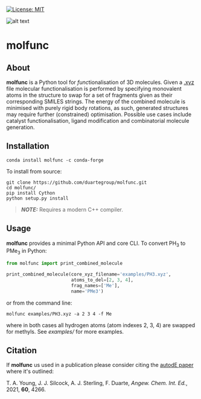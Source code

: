  [![License: MIT](https://img.shields.io/badge/License-MIT-blue.svg)](https://opensource.org/licenses/MIT)

![alt text](molfunc/common/example.png)

# molfunc

## About
**molfunc** is a Python tool for *func*tionalisation of 3D molecules. Given a
[.xyz](https://en.wikipedia.org/wiki/XYZ_file_format) file molecular functionalisation is performed
by specifying monovalent atoms in the structure to swap for a set of fragments given as their
corresponding SMILES strings. The energy of the combined molecule is minimised with purely rigid body rotations,
as such, generated structures may require further (constrained) optimisation. Possible 
use cases include catalyst functionalisation, ligand modification and combinatorial molecule generation.

## Installation

```
conda install molfunc -c conda-forge
```

To install from source:
```
git clone https://github.com/duartegroup/molfunc.git
cd molfunc/
pip install Cython
python setup.py install
```

> **_NOTE:_**  Requires a modern C++ compiler.

## Usage
**molfunc** provides a minimal Python API and core CLI. To convert PH<sub>3</sub> to PMe<sub>3</sub> in Python:

```python
from molfunc import print_combined_molecule

print_combined_molecule(core_xyz_filename='examples/PH3.xyz', 
                        atoms_to_del=[2, 3, 4],
                        frag_names=['Me'],
                        name='PMe3')
```

or from the command line:

```
molfunc examples/PH3.xyz -a 2 3 4 -f Me
```

where in both cases all hydrogen atoms (atom indexes 2, 3, 4) are swapped for methyls. See *examples/* 
for more examples.


## Citation

If **molfunc** us used in a publication please consider citing the [autodE paper](https://doi.org/10.1002/anie.202011941) where it's outlined:

T. A. Young, J. J. Silcock, A. J. Sterling, F. Duarte, *Angew. Chem. Int. Ed.*, 2021, **60**, 4266.

